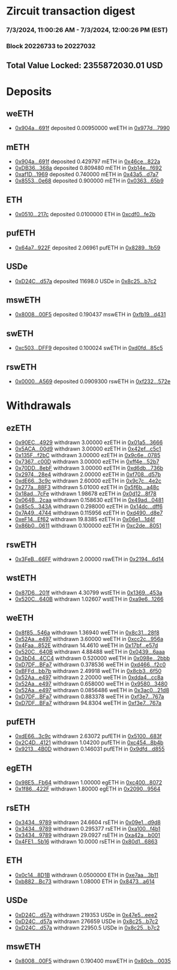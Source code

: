 # Zircuit transaction digest
### 7/3/2024, 11:00:26 AM - 7/3/2024, 12:00:26 PM (EST)
### Block 20226733 to 20227032

## Total Value Locked: 2355872030.01 USD

# Deposits
## weETH
- [0x904a...691f](https://etherscan.io/address/0x904aA7AC65748a75AA5a6d338b4B6Ba57f7C691f) deposited 0.00950000 weETH in [0x977d...7990](https://etherscan.io/tx/0x904aA7AC65748a75AA5a6d338b4B6Ba57f7C691f)
## mETH
- [0x904a...691f](https://etherscan.io/address/0x904aA7AC65748a75AA5a6d338b4B6Ba57f7C691f) deposited 0.429797 mETH in [0x46ce...822a](https://etherscan.io/tx/0x904aA7AC65748a75AA5a6d338b4B6Ba57f7C691f)
- [0xDB36...368a](https://etherscan.io/address/0xDB361EE1e563848FBbdbD01feC472c90F020368a) deposited 0.809480 mETH in [0xb14e...f692](https://etherscan.io/tx/0xDB361EE1e563848FBbdbD01feC472c90F020368a)
- [0xaf1D...1969](https://etherscan.io/address/0xaf1D29AFC85eA5C1C814d67e7321406fd73d1969) deposited 0.740000 mETH in [0x43a5...d7a7](https://etherscan.io/tx/0xaf1D29AFC85eA5C1C814d67e7321406fd73d1969)
- [0x8553...0e68](https://etherscan.io/address/0x8553bc4fFcB9Cdb33E609AA3A530b8aa252c0e68) deposited 0.900000 mETH in [0x0363...65b9](https://etherscan.io/tx/0x8553bc4fFcB9Cdb33E609AA3A530b8aa252c0e68)
## ETH
- [0x0510...217c](https://etherscan.io/address/0x05100B1cc2A6741A16E6391a4A150aeDE5D9217c) deposited 0.0100000 ETH in [0xcdf0...fe2b](https://etherscan.io/tx/0x05100B1cc2A6741A16E6391a4A150aeDE5D9217c)
## pufETH
- [0x64a7...922F](https://etherscan.io/address/0x64a79Ac8bdc8E818c149ab4facb9c2Bd67f1922F) deposited 2.06961 pufETH in [0x8289...1b59](https://etherscan.io/tx/0x64a79Ac8bdc8E818c149ab4facb9c2Bd67f1922F)
## USDe
- [0xD24C...d57a](https://etherscan.io/address/0xD24Cfe2d0fa81369ca6291c28ac5426e16B6d57a) deposited 11698.0 USDe in [0x8c25...b7c2](https://etherscan.io/tx/0xD24Cfe2d0fa81369ca6291c28ac5426e16B6d57a)
## mswETH
- [0x8008...00F5](https://etherscan.io/address/0x800899c1973f54e3C57dcDf3E85fFf58116c00F5) deposited 0.190437 mswETH in [0xfb19...d431](https://etherscan.io/tx/0x800899c1973f54e3C57dcDf3E85fFf58116c00F5)
## swETH
- [0xc503...DFF9](https://etherscan.io/address/0xc503d04Ea44707728FF1250a1A43dA5E6EA9DFF9) deposited 0.100024 swETH in [0xd0fd...85c5](https://etherscan.io/tx/0xc503d04Ea44707728FF1250a1A43dA5E6EA9DFF9)
## rswETH
- [0x0000...A569](https://etherscan.io/address/0x000008d9646E42085683D5D8a5C4Dac4528bA569) deposited 0.0909300 rswETH in [0xf232...572e](https://etherscan.io/tx/0x000008d9646E42085683D5D8a5C4Dac4528bA569)
# Withdrawals
## ezETH
- [0x90EC...4929](https://etherscan.io/address/0x90ECA95b6Dc6b2D5CE3E7Ffd3de0FEbE355C4929) withdrawn 3.00000 ezETH in [0x01a5...3666](https://etherscan.io/tx/0x90ECA95b6Dc6b2D5CE3E7Ffd3de0FEbE355C4929)
- [0x5ACA...00d9](https://etherscan.io/address/0x5ACAc9A4EC287307aef677cB9fDbaA3B032800d9) withdrawn 3.00000 ezETH in [0x42ef...c5c1](https://etherscan.io/tx/0x5ACAc9A4EC287307aef677cB9fDbaA3B032800d9)
- [0x135F...f2bC](https://etherscan.io/address/0x135F156CAAd8BeFDF2De4EC68D16383e5Bb1f2bC) withdrawn 3.00000 ezETH in [0x9c6e...0785](https://etherscan.io/tx/0x135F156CAAd8BeFDF2De4EC68D16383e5Bb1f2bC)
- [0x7367...c00D](https://etherscan.io/address/0x7367DA0e0649e9cf7dbA0d073037028678Edc00D) withdrawn 3.00000 ezETH in [0xff4e...52b7](https://etherscan.io/tx/0x7367DA0e0649e9cf7dbA0d073037028678Edc00D)
- [0x70DD...8ebF](https://etherscan.io/address/0x70DD98AE2AD0c1B69f4c19564694f106E6B08ebF) withdrawn 3.00000 ezETH in [0xd6db...736b](https://etherscan.io/tx/0x70DD98AE2AD0c1B69f4c19564694f106E6B08ebF)
- [0x2974...28e4](https://etherscan.io/address/0x2974Cc673Bd358e3aeE2bC4b6849E1B82d6928e4) withdrawn 2.00000 ezETH in [0xf708...d57b](https://etherscan.io/tx/0x2974Cc673Bd358e3aeE2bC4b6849E1B82d6928e4)
- [0xdE66...3c9c](https://etherscan.io/address/0xdE666967e71684c9B34d631081A8d46D96ab3c9c) withdrawn 2.60000 ezETH in [0x9c7c...4e2c](https://etherscan.io/tx/0xdE666967e71684c9B34d631081A8d46D96ab3c9c)
- [0x277a...88F3](https://etherscan.io/address/0x277a483124F41D0B20d8e0244F51c8AD056f88F3) withdrawn 5.01000 ezETH in [0x5f6b...a48c](https://etherscan.io/tx/0x277a483124F41D0B20d8e0244F51c8AD056f88F3)
- [0x18ad...7cFe](https://etherscan.io/address/0x18ad16b90E097346b1a777868AD8B9D5f3Be7cFe) withdrawn 1.98678 ezETH in [0x0d12...8f78](https://etherscan.io/tx/0x18ad16b90E097346b1a777868AD8B9D5f3Be7cFe)
- [0x064B...2caa](https://etherscan.io/address/0x064Bde08E9B468f6be0E9C16934A52AAEf9c2caa) withdrawn 0.158630 ezETH in [0x49ad...0481](https://etherscan.io/tx/0x064Bde08E9B468f6be0E9C16934A52AAEf9c2caa)
- [0x85c5...343A](https://etherscan.io/address/0x85c583A3CE9E6B3f006c9823E237D843f5ae343A) withdrawn 0.298000 ezETH in [0x14dc...dff6](https://etherscan.io/tx/0x85c583A3CE9E6B3f006c9823E237D843f5ae343A)
- [0x7A49...4744](https://etherscan.io/address/0x7A493Be5c2ce014cD049Bf178a1ac0Db1B434744) withdrawn 0.115956 ezETH in [0xd490...d8e7](https://etherscan.io/tx/0x7A493Be5c2ce014cD049Bf178a1ac0Db1B434744)
- [0xeF14...Ef62](https://etherscan.io/address/0xeF1416e95f41196182961EAFd55bdEDEF588Ef62) withdrawn 19.8385 ezETH in [0x06e1...1d4f](https://etherscan.io/tx/0xeF1416e95f41196182961EAFd55bdEDEF588Ef62)
- [0x86b0...0611](https://etherscan.io/address/0x86b071407295ccB45bE67aeA37a4F07180010611) withdrawn 0.100000 ezETH in [0xc2de...8051](https://etherscan.io/tx/0x86b071407295ccB45bE67aeA37a4F07180010611)
## rswETH
- [0x3FeB...66FF](https://etherscan.io/address/0x3FeB4006B2c66132B91F80a5e047cF476bc666FF) withdrawn 2.00000 rswETH in [0x2194...6d14](https://etherscan.io/tx/0x3FeB4006B2c66132B91F80a5e047cF476bc666FF)
## wstETH
- [0x87D6...201f](https://etherscan.io/address/0x87D6BdF56d2A247829559d008826e1073E68201f) withdrawn 4.30799 wstETH in [0x1369...453a](https://etherscan.io/tx/0x87D6BdF56d2A247829559d008826e1073E68201f)
- [0x520C...640B](https://etherscan.io/address/0x520Ca3098072dFDA80E34011C435f3AfAda8640B) withdrawn 1.02607 wstETH in [0xa9e6...1266](https://etherscan.io/tx/0x520Ca3098072dFDA80E34011C435f3AfAda8640B)
## weETH
- [0x8f85...546a](https://etherscan.io/address/0x8f85aEF9EB146e78c3C4B6a7bc1F8A816C59546a) withdrawn 1.36940 weETH in [0x8c31...28f8](https://etherscan.io/tx/0x8f85aEF9EB146e78c3C4B6a7bc1F8A816C59546a)
- [0x52Aa...e497](https://etherscan.io/address/0x52Aa899454998Be5b000Ad077a46Bbe360F4e497) withdrawn 3.60000 weETH in [0xcc2c...956a](https://etherscan.io/tx/0x52Aa899454998Be5b000Ad077a46Bbe360F4e497)
- [0x4Faa...852E](https://etherscan.io/address/0x4Faa5E036d998770D0d0232d0D8b985979DE852E) withdrawn 14.4610 weETH in [0x17bf...e57d](https://etherscan.io/tx/0x4Faa5E036d998770D0d0232d0D8b985979DE852E)
- [0x520C...640B](https://etherscan.io/address/0x520Ca3098072dFDA80E34011C435f3AfAda8640B) withdrawn 4.88488 weETH in [0x0439...6aaa](https://etherscan.io/tx/0x520Ca3098072dFDA80E34011C435f3AfAda8640B)
- [0x3bD4...4CC4](https://etherscan.io/address/0x3bD4c5F105ca74997833585fD64a4F3ed6724CC4) withdrawn 0.520000 weETH in [0x098e...2bbb](https://etherscan.io/tx/0x3bD4c5F105ca74997833585fD64a4F3ed6724CC4)
- [0xD7DF...BFa7](https://etherscan.io/address/0xD7DF7E085214743530afF339aFC420c7c720BFa7) withdrawn 0.378536 weETH in [0xd466...f2c0](https://etherscan.io/tx/0xD7DF7E085214743530afF339aFC420c7c720BFa7)
- [0xBFFd...bb7b](https://etherscan.io/address/0xBFFd1Ae21713A1Ffb1F5cb7E87D86A731905bb7b) withdrawn 2.49918 weETH in [0x8cb3...6f50](https://etherscan.io/tx/0xBFFd1Ae21713A1Ffb1F5cb7E87D86A731905bb7b)
- [0x52Aa...e497](https://etherscan.io/address/0x52Aa899454998Be5b000Ad077a46Bbe360F4e497) withdrawn 2.20000 weETH in [0xdda4...cc8a](https://etherscan.io/tx/0x52Aa899454998Be5b000Ad077a46Bbe360F4e497)
- [0x52Aa...e497](https://etherscan.io/address/0x52Aa899454998Be5b000Ad077a46Bbe360F4e497) withdrawn 0.658000 weETH in [0x9580...3480](https://etherscan.io/tx/0x52Aa899454998Be5b000Ad077a46Bbe360F4e497)
- [0x52Aa...e497](https://etherscan.io/address/0x52Aa899454998Be5b000Ad077a46Bbe360F4e497) withdrawn 0.0856486 weETH in [0x3ac0...21d8](https://etherscan.io/tx/0x52Aa899454998Be5b000Ad077a46Bbe360F4e497)
- [0xD7DF...BFa7](https://etherscan.io/address/0xD7DF7E085214743530afF339aFC420c7c720BFa7) withdrawn 0.883378 weETH in [0xf3e7...767a](https://etherscan.io/tx/0xD7DF7E085214743530afF339aFC420c7c720BFa7)
- [0xD7DF...BFa7](https://etherscan.io/address/0xD7DF7E085214743530afF339aFC420c7c720BFa7) withdrawn 94.8304 weETH in [0xf3e7...767a](https://etherscan.io/tx/0xD7DF7E085214743530afF339aFC420c7c720BFa7)
## pufETH
- [0xdE66...3c9c](https://etherscan.io/address/0xdE666967e71684c9B34d631081A8d46D96ab3c9c) withdrawn 2.63072 pufETH in [0x5100...683f](https://etherscan.io/tx/0xdE666967e71684c9B34d631081A8d46D96ab3c9c)
- [0x2C4D...4121](https://etherscan.io/address/0x2C4Dac5203Ae03DEbF541e279e9923EFF1924121) withdrawn 1.04200 pufETH in [0xc454...8b4b](https://etherscan.io/tx/0x2C4Dac5203Ae03DEbF541e279e9923EFF1924121)
- [0x9213...4B0D](https://etherscan.io/address/0x9213da280b520C394555eD1F14F6D7ebfaf94B0D) withdrawn 0.146031 pufETH in [0x9dfd...d855](https://etherscan.io/tx/0x9213da280b520C394555eD1F14F6D7ebfaf94B0D)
## egETH
- [0x98E5...Fb64](https://etherscan.io/address/0x98E59fCAFA8ed5A288A74D03D144d3FB42ADFb64) withdrawn 1.00000 egETH in [0xc400...8072](https://etherscan.io/tx/0x98E59fCAFA8ed5A288A74D03D144d3FB42ADFb64)
- [0x1f86...422F](https://etherscan.io/address/0x1f865985612069458ECe0EE63a3Ea47B886B422F) withdrawn 1.80000 egETH in [0x2090...9564](https://etherscan.io/tx/0x1f865985612069458ECe0EE63a3Ea47B886B422F)
## rsETH
- [0x3434...9789](https://etherscan.io/address/0x34349c5569e7B846c3558961552D2202760A9789) withdrawn 24.6604 rsETH in [0x09e1...d9d8](https://etherscan.io/tx/0x34349c5569e7B846c3558961552D2202760A9789)
- [0x3434...9789](https://etherscan.io/address/0x34349c5569e7B846c3558961552D2202760A9789) withdrawn 0.295377 rsETH in [0xa100...f4b1](https://etherscan.io/tx/0x34349c5569e7B846c3558961552D2202760A9789)
- [0x3434...9789](https://etherscan.io/address/0x34349c5569e7B846c3558961552D2202760A9789) withdrawn 29.0927 rsETH in [0xa42a...b001](https://etherscan.io/tx/0x34349c5569e7B846c3558961552D2202760A9789)
- [0x4FE1...5b16](https://etherscan.io/address/0x4FE103D1D3C15E05f8B3B0773330a86e6cfD5b16) withdrawn 10.0000 rsETH in [0x80d1...6863](https://etherscan.io/tx/0x4FE103D1D3C15E05f8B3B0773330a86e6cfD5b16)
## ETH
- [0x0c14...8D1B](https://etherscan.io/address/0x0c145F3149eeB501E0B5D6b2B78399BAaf5B8D1B) withdrawn 0.0500000 ETH in [0xe7aa...3b11](https://etherscan.io/tx/0x0c145F3149eeB501E0B5D6b2B78399BAaf5B8D1B)
- [0xb882...Bc73](https://etherscan.io/address/0xb8826FB29c335121bCb91F31Da3D1a9D7bD8Bc73) withdrawn 1.08000 ETH in [0x8473...a614](https://etherscan.io/tx/0xb8826FB29c335121bCb91F31Da3D1a9D7bD8Bc73)
## USDe
- [0xD24C...d57a](https://etherscan.io/address/0xD24Cfe2d0fa81369ca6291c28ac5426e16B6d57a) withdrawn 219353 USDe in [0x47e5...eee2](https://etherscan.io/tx/0xD24Cfe2d0fa81369ca6291c28ac5426e16B6d57a)
- [0xD24C...d57a](https://etherscan.io/address/0xD24Cfe2d0fa81369ca6291c28ac5426e16B6d57a) withdrawn 276659 USDe in [0x8c25...b7c2](https://etherscan.io/tx/0xD24Cfe2d0fa81369ca6291c28ac5426e16B6d57a)
- [0xD24C...d57a](https://etherscan.io/address/0xD24Cfe2d0fa81369ca6291c28ac5426e16B6d57a) withdrawn 22950.5 USDe in [0x8c25...b7c2](https://etherscan.io/tx/0xD24Cfe2d0fa81369ca6291c28ac5426e16B6d57a)
## mswETH
- [0x8008...00F5](https://etherscan.io/address/0x800899c1973f54e3C57dcDf3E85fFf58116c00F5) withdrawn 0.190400 mswETH in [0x80cb...0035](https://etherscan.io/tx/0x800899c1973f54e3C57dcDf3E85fFf58116c00F5)
